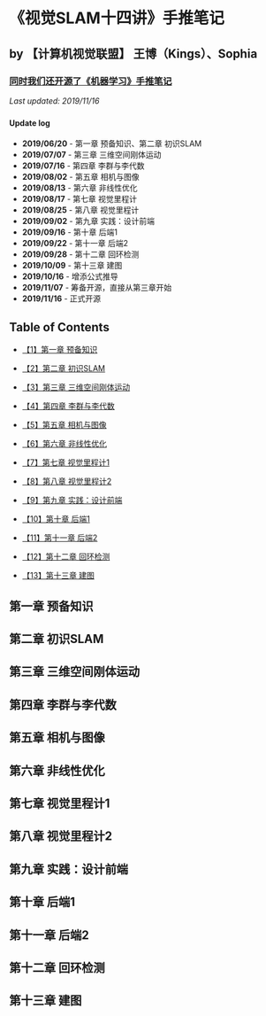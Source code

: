 # 《视觉SLAM十四讲》手推笔记

## by 【计算机视觉联盟】 王博（Kings）、Sophia

### [同时我们还开源了《机器学习》手推笔记](https://github.com/Sophia-11/Machine-Learning-Notes)

*Last updated: 2019/11/16*

### 

#### Update log

* **2019/06/20** - 第一章 预备知识、第二章 初识SLAM
* **2019/07/07** - 第三章 三维空间刚体运动
* **2019/07/16** - 第四章 李群与李代数
* **2019/08/02** - 第五章 相机与图像
* **2019/08/13** - 第六章 非线性优化
* **2019/08/17** - 第七章 视觉里程计
* **2019/08/25** - 第八章 视觉里程计
* **2019/09/02** - 第九章 实践：设计前端
* **2019/09/16** - 第十章 后端1 
* **2019/09/22** - 第十一章 后端2 
* **2019/09/28** - 第十二章 回环检测
* **2019/10/09** - 第十三章 建图
* **2019/10/16** - 增添公式推导
* **2019/11/07** - 筹备开源，直接从第三章开始
* **2019/11/16** - 正式开源


## Table of Contents
- [【1】第一章 预备知识](https://github.com/Sophia-11/Awesome-SLAM)

- [【2】第二章 初识SLAM](https://github.com/Sophia-11/Awesome-SLAM)

- [【3】第三章 三维空间刚体运动](https://github.com/Sophia-11/Awesome-SLAM)

- [【4】第四章 李群与李代数](https://github.com/Sophia-11/Awesome-SLAM)

- [【5】第五章 相机与图像](https://github.com/Sophia-11/Awesome-SLAM)

- [【6】第六章 非线性优化](https://github.com/Sophia-11/Awesome-SLAM)

- [【7】第七章 视觉里程计1](https://github.com/Sophia-11/Awesome-SLAM)

- [【8】第八章 视觉里程计2](https://github.com/Sophia-11/Awesome-SLAM)

- [【9】第九章 实践：设计前端](https://github.com/Sophia-11/Awesome-SLAM)

- [【10】第十章 后端1 ](https://github.com/Sophia-11/Awesome-SLAM)

- [【11】第十一章 后端2 ](https://github.com/Sophia-11/Awesome-SLAM)

- [【12】第十二章 回环检测](https://github.com/Sophia-11/Awesome-SLAM)

- [【13】第十三章 建图](https://github.com/Sophia-11/Awesome-SLAM)



## 第一章 预备知识 

## 第二章 初识SLAM

## 第三章 三维空间刚体运动

## 第四章 李群与李代数

## 第五章 相机与图像

## 第六章 非线性优化

## 第七章 视觉里程计1

## 第八章 视觉里程计2

## 第九章 实践：设计前端

## 第十章 后端1 

## 第十一章 后端2 

## 第十二章 回环检测

## 第十三章 建图


